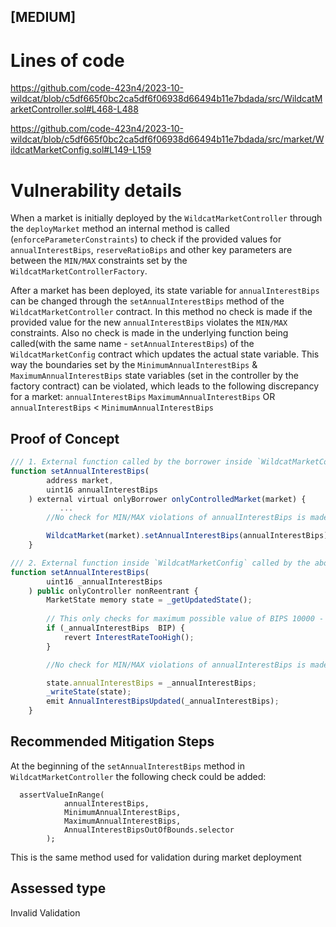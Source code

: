  
 ## [MEDIUM]

 # Lines of code
 https://github.com/code-423n4/2023-10-wildcat/blob/c5df665f0bc2ca5df6f06938d66494b11e7bdada/src/WildcatMarketController.sol#L468-L488 
 
 https://github.com/code-423n4/2023-10-wildcat/blob/c5df665f0bc2ca5df6f06938d66494b11e7bdada/src/market/WildcatMarketConfig.sol#L149-L159
 
 # Vulnerability details

 When a market is initially deployed by the `WildcatMarketController` through the `deployMarket` method an internal method is called (`enforceParameterConstraints`) to check if the provided values for `annualInterestBips`, `reserveRatioBips` and other key parameters are between the `MIN/MAX` constraints set by the `WildcatMarketControllerFactory`.
 
 After a market has been deployed, its state variable for `annualInterestBips` can be changed through the `setAnnualInterestBips` method of the `WildcatMarketController` contract. In this method no check is made if the provided value for the new `annualInterestBips` violates the `MIN/MAX` constraints. Also no check is made in the underlying function being called(with the same name - `setAnnualInterestBips`) of the `WildcatMarketConfig` contract which updates the actual state variable. This way the boundaries set by the `MinimumAnnualInterestBips` & `MaximumAnnualInterestBips` state variables (set in the controller by the factory contract) can be violated, which leads to the following discrepancy for a market: `annualInterestBips`  `MaximumAnnualInterestBips` OR `annualInterestBips` < `MinimumAnnualInterestBips`
 
 ## Proof of Concept
 ```js
 /// 1. External function called by the borrower inside `WildcatMarketController`
 function setAnnualInterestBips(
         address market,
         uint16 annualInterestBips
     ) external virtual onlyBorrower onlyControlledMarket(market) {
            ...
         //No check for MIN/MAX violations of annualInterestBips is made
 
         WildcatMarket(market).setAnnualInterestBips(annualInterestBips);
     }
 
 /// 2. External function inside `WildcatMarketConfig` called by the above controller 
 function setAnnualInterestBips(
         uint16 _annualInterestBips
     ) public onlyController nonReentrant {
         MarketState memory state = _getUpdatedState();
        
         // This only checks for maximum possible value of BIPS 10000 - 100%
         if (_annualInterestBips  BIP) {
             revert InterestRateTooHigh();
         }
 
         //No check for MIN/MAX violations of annualInterestBips is made
 
         state.annualInterestBips = _annualInterestBips;
         _writeState(state);
         emit AnnualInterestBipsUpdated(_annualInterestBips);
     }
 ```
 
 ## Recommended Mitigation Steps
 At the beginning of the `setAnnualInterestBips` method in `WildcatMarketController` the following check could be added:
 
 ```
   assertValueInRange(
             annualInterestBips,
             MinimumAnnualInterestBips,
             MaximumAnnualInterestBips,
             AnnualInterestBipsOutOfBounds.selector
         );
 ```
 
 This is the same method used for validation during market deployment
 
 ## Assessed type
 Invalid Validation

